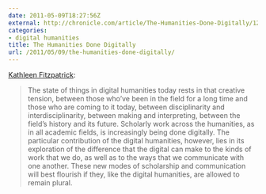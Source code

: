 ```yaml
---
date: 2011-05-09T18:27:56Z
external: http://chronicle.com/article/The-Humanities-Done-Digitally/127382/
categories:
- digital humanities
title: The Humanities Done Digitally
url: /2011/05/09/the-humanities-done-digitally/
---
```


[Kathleen Fitzpatrick](http://chronicle.com/article/The-Humanities-Done-Digitally/127382/):

> The state of things in digital humanities today rests in that creative tension, between those who’ve been in the field for a long time and those who are coming to it today, between disciplinarity and interdisciplinarity, between making and interpreting, between the field’s history and its future. Scholarly work across the humanities, as in all academic fields, is increasingly being done digitally. The particular contribution of the digital humanities, however, lies in its exploration of the difference that the digital can make to the kinds of work that we do, as well as to the ways that we communicate with one another. These new modes of scholarship and communication will best flourish if they, like the digital humanities, are allowed to remain plural.
